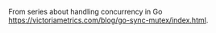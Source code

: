 From series about handling concurrency in Go https://victoriametrics.com/blog/go-sync-mutex/index.html.
